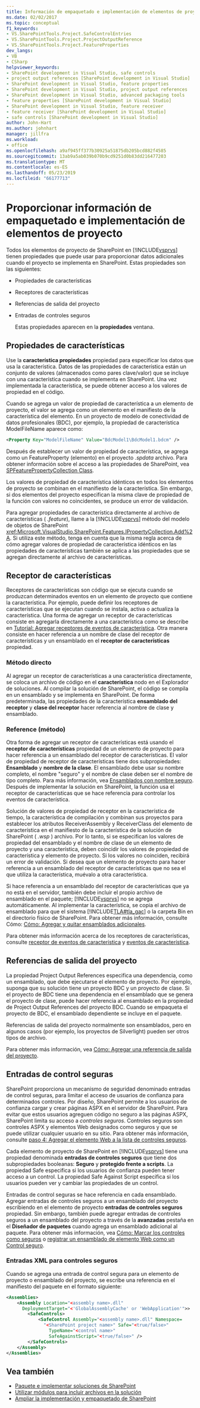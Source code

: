 ```yaml
---
title: Información de empaquetado e implementación de elementos de proyecto
ms.date: 02/02/2017
ms.topic: conceptual
f1_keywords:
- VS.SharePointTools.Project.SafeControlEntries
- VS.SharePointTools.Project.ProjectOutputReference
- VS.SharePointTools.Project.FeatureProperties
dev_langs:
- VB
- CSharp
helpviewer_keywords:
- SharePoint development in Visual Studio, safe controls
- project output references [SharePoint development in Visual Studio]
- SharePoint development in Visual Studio, feature properties
- SharePoint development in Visual Studio, project output references
- SharePoint development in Visual Studio, advanced packaging tools
- feature properties [SharePoint development in Visual Studio]
- SharePoint development in Visual Studio, feature receiver
- feature receiver [SharePoint development in Visual Studio]
- safe controls [SharePoint development in Visual Studio]
author: John-Hart
ms.author: johnhart
manager: jillfra
ms.workload:
- office
ms.openlocfilehash: a9af945ff377b30925a51875db205bcd882f4585
ms.sourcegitcommit: 13ab9a5ab039b070b9cd9251d0b83dd216477203
ms.translationtype: MT
ms.contentlocale: es-ES
ms.lasthandoff: 05/23/2019
ms.locfileid: "66177713"
---
```

# <a name="provide-packaging-and-deployment-information-in-project-items"></a>Proporcionar información de empaquetado e implementación de elementos de proyecto
  Todos los elementos de proyecto de SharePoint en [!INCLUDE[vsprvs](../sharepoint/includes/vsprvs-md.md)] tienen propiedades que puede usar para proporcionar datos adicionales cuando el proyecto se implementa en SharePoint. Estas propiedades son las siguientes:

- Propiedades de características

- Receptores de características

- Referencias de salida del proyecto

- Entradas de controles seguros

  Estas propiedades aparecen en la **propiedades** ventana.

## <a name="feature-properties"></a>Propiedades de características
 Use la **característica propiedades** propiedad para especificar los datos que usa la característica. Datos de las propiedades de característica están un conjunto de valores (almacenados como pares clave/valor) que se incluye con una característica cuando se implementa en SharePoint. Una vez implementada la característica, se puede obtener acceso a los valores de propiedad en el código.

 Cuando se agrega un valor de propiedad de característica a un elemento de proyecto, el valor se agrega como un elemento en el manifiesto de la característica del elemento. En un proyecto de modelo de conectividad de datos profesionales (BDC), por ejemplo, la propiedad de característica ModelFileName aparece como:

```xml
<Property Key="ModelFileName" Value="BdcModel1\BdcModel1.bdcm" />
```

 Después de establecer un valor de propiedad de característica, se agrega como un FeatureProperty (elemento) en el proyecto *.spdata* archivo. Para obtener información sobre el acceso a las propiedades de SharePoint, vea [SPFeaturePropertyCollection Class](http://go.microsoft.com/fwlink/?LinkId=177391).

 Los valores de propiedad de característica idénticos en todos los elementos de proyecto se combinan en el manifiesto de la característica. Sin embargo, si dos elementos del proyecto especifican la misma clave de propiedad de la función con valores no coincidentes, se produce un error de validación.

 Para agregar propiedades de característica directamente al archivo de características ( *.feature*), llame a la [!INCLUDE[vsprvs](../sharepoint/includes/vsprvs-md.md)] método del modelo de objetos de SharePoint <xref:Microsoft.VisualStudio.SharePoint.Features.IPropertyCollection.Add%2A>. Si utiliza este método, tenga en cuenta que la misma regla acerca de cómo agregar valores de propiedad de característica idénticos en las propiedades de características también se aplica a las propiedades que se agregan directamente al archivo de características.

## <a name="feature-receiver"></a>Receptor de características
 Receptores de características son código que se ejecuta cuando se produzcan determinados eventos en un elemento de proyecto que contiene la característica. Por ejemplo, puede definir los receptores de características que se ejecutan cuando se instala, activa o actualiza la característica. Una forma de agregar un receptor de características consiste en agregarla directamente a una característica como se describe en [Tutorial: Agregar receptores de eventos de característica](../sharepoint/walkthrough-add-feature-event-receivers.md). Otra manera consiste en hacer referencia a un nombre de clase del receptor de características y un ensamblado en el **receptor de características** propiedad.

### <a name="direct-method"></a>Método directo
 Al agregar un receptor de características a una característica directamente, se coloca un archivo de código en el **característica** nodo en el Explorador de soluciones. Al compilar la solución de SharePoint, el código se compila en un ensamblado y se implementa en SharePoint. De forma predeterminada, las propiedades de la característica **ensamblado del receptor** y **clase del receptor** hacer referencia al nombre de clase y ensamblado.

### <a name="reference-method"></a>Reference (método)
 Otra forma de agregar un receptor de características está usando el **receptor de características** propiedad de un elemento de proyecto para hacer referencia a un ensamblado del receptor de características. El valor de propiedad de receptor de características tiene dos subpropiedades: **Ensamblado** y **nombre de la clase**. El ensamblado debe usar su nombre completo, el nombre "seguro" y el nombre de clase deben ser el nombre de tipo completo. Para más información, vea [Ensamblados con nombre seguro](http://go.microsoft.com/fwlink/?LinkID=169573). Después de implementar la solución en SharePoint, la función usa el receptor de características que se hace referencia para controlar los eventos de característica.

 Solución de valores de propiedad de receptor en la característica de tiempo, la característica de compilación y combinan sus proyectos para establecer los atributos ReceiverAssembly y ReceiverClass del elemento de característica en el manifiesto de la característica de la solución de SharePoint ( *.wsp* ) archivo. Por lo tanto, si se especifican los valores de propiedad del ensamblado y el nombre de clase de un elemento de proyecto y una característica, deben coincidir los valores de propiedad de característica y elemento de proyecto. Si los valores no coinciden, recibirá un error de validación. Si desea que un elemento de proyecto para hacer referencia a un ensamblado del receptor de características que no sea el que utiliza la característica, muévalo a otra característica.

 Si hace referencia a un ensamblado del receptor de características que ya no está en el servidor, también debe incluir el propio archivo de ensamblado en el paquete; [!INCLUDE[vsprvs](../sharepoint/includes/vsprvs-md.md)] no se agrega automáticamente. Al implementar la característica, se copia el archivo de ensamblado para que el sistema [!INCLUDE[TLA#tla_gac](../sharepoint/includes/tlasharptla-gac-md.md)] o la carpeta Bin en el directorio físico de SharePoint. Para obtener más información, consulte Cómo: [Cómo: Agregar y quitar ensamblados adicionales](../sharepoint/how-to-add-and-remove-additional-assemblies.md).

 Para obtener más información acerca de los receptores de características, consulte [receptor de eventos de característica](http://go.microsoft.com/fwlink/?LinkID=169574) y [eventos de característica](http://go.microsoft.com/fwlink/?LinkID=169575).

## <a name="project-output-references"></a>Referencias de salida del proyecto
 La propiedad Project Output References especifica una dependencia, como un ensamblado, que debe ejecutarse el elemento de proyecto. Por ejemplo, suponga que su solución tiene un proyecto BDC y un proyecto de clase. Si el proyecto de BDC tiene una dependencia en el ensamblado que se genera el proyecto de clase, puede hacer referencia al ensamblado en la propiedad de Project Output References del proyecto BDC. Cuando se empaqueta el proyecto de BDC, el ensamblado dependiente se incluye en el paquete.

 Referencias de salida del proyecto normalmente son ensamblados, pero en algunos casos (por ejemplo, los proyectos de Silverlight) pueden ser otros tipos de archivo.

 Para obtener más información, vea [Cómo: Agregar una referencia de salida del proyecto](../sharepoint/how-to-add-a-project-output-reference.md).

## <a name="safe-control-entries"></a>Entradas de control seguras
 SharePoint proporciona un mecanismo de seguridad denominado entradas de control seguras, para limitar el acceso de usuarios de confianza para determinados controles. Por diseño, SharePoint permite a los usuarios de confianza cargar y crear páginas ASPX en el servidor de SharePoint. Para evitar que estos usuarios agreguen código no seguro a las páginas ASPX, SharePoint limita su acceso a *controles seguros*. Controles seguros son controles ASPX y elementos Web designados como seguros y que se puede utilizar cualquier usuario en su sitio. Para obtener más información, consulte [paso 4: Agregar el elemento Web a la lista de controles seguros](http://go.microsoft.com/fwlink/?LinkID=171014).

 Cada elemento de proyecto de SharePoint en [!INCLUDE[vsprvs](../sharepoint/includes/vsprvs-md.md)] tiene una propiedad denominada **entradas de controles seguros** que tiene dos subpropiedades booleanas: **Seguro** y **protegido frente a scripts**. La propiedad Safe especifica si los usuarios de confianza pueden tener acceso a un control. La propiedad Safe Against Script especifica si los usuarios pueden ver y cambiar las propiedades de un control.

 Entradas de control seguras se hace referencia en cada ensamblado. Agregar entradas de controles seguros a un ensamblado del proyecto escribiendo en el elemento de proyecto **entradas de controles seguros** propiedad. Sin embargo, también puede agregar entradas de controles seguros a un ensamblado del proyecto a través de la **avanzadas** pestaña en el **Diseñador de paquetes** cuando agrega un ensamblado adicional al paquete. Para obtener más información, vea [Cómo: Marcar los controles como seguros](../sharepoint/how-to-mark-controls-as-safe-controls.md) o [registrar un ensamblado de elemento Web como un Control seguro](http://go.microsoft.com/fwlink/?LinkID=171013).

### <a name="xml-entries-for-safe-controls"></a>Entradas XML para controles seguros
 Cuando se agrega una entrada de control segura para un elemento de proyecto o ensamblado del proyecto, se escribe una referencia en el manifiesto del paquete en el formato siguiente:

```xml
<Assemblies>
    <Assembly Location="<assembly name>.dll"
      DeploymentTarget="<'GlobalAssemblyCache' or 'WebApplication'">>
        <SafeControls>
            <SafeControl Assembly="<assembly name>.dll" Namespace=
              "<SharePoint project name>" Safe="<true/false>"
                TypeName="<control name>"
                SafeAgainstScript="<true/false>" />
        </SafeControls>
    </Assembly>
</Assemblies>
```

## <a name="see-also"></a>Vea también
- [Paquete e implementar soluciones de SharePoint](../sharepoint/packaging-and-deploying-sharepoint-solutions.md)
- [Utilizar módulos para incluir archivos en la solución](../sharepoint/using-modules-to-include-files-in-the-solution.md)
- [Ampliar la implementación y empaquetado de SharePoint](../sharepoint/extending-sharepoint-packaging-and-deployment.md)
